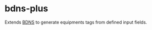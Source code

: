 # bdns-plus

Extends [BDNS](https://github.com/theodi/bdns) to generate equipments tags from defined input fields.
